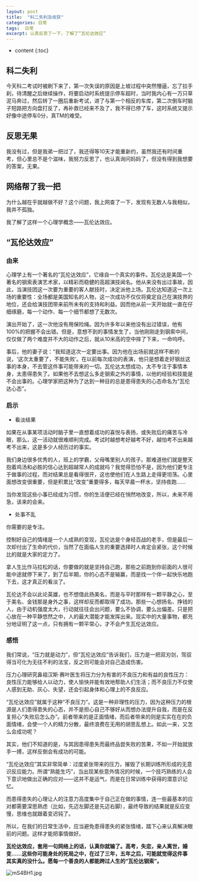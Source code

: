 ```yaml
---
layout: post
title:  "科二失利及收获"
categories: 日常
tags:  日常
excerpt: 认真反思了一下，了解了“瓦伦达效应”
---
```


* content
{:toc}
## 科二失利

今天科二考试时被刷下来了，第一次失误的原因是上坡过程中突然懵逼，忘了拉手刹，待清醒之后继续操作，将要启动时系统提示停车超时，当时我内心有一万只草泥马奔过，然后转了一圈后重新考试，进了与第一个相反的车库，第二次倒车时脑子短路把方向盘打反了，再补救已经来不及了，我不得已停了车，这时系统又提示好像中途停车0分，真TM的难受。

## 反思无果

我没有过，但是我弟一把过了，我还得等10天才能重新约，虽然我还有时间重考，但心里总不是个滋味，我努力反思了，也认真询问妈妈了，但没有得到我想要的答案，无果。

## 网络帮了我一把

为什么越在乎就越做不好？这个问题，我上网查了一下，发现有无数人与我相似，我并不孤独。

我了解了这样一个心理学概念——瓦伦达效应。

## “瓦伦达效应”

### 由来

心理学上有一个著名的“瓦伦达效应”，它缘自一个真实的事件。瓦伦达是美国一个著名的钢索表演艺术家，以精彩而稳健的高超演技闻名。他从来没有出过事故，因此，当演技团这一次要为重要的客人献技时，决定派他上场。瓦伦达知道这一次上场的重要性：全场都是美国知名的人物，这一次成功不仅仅将奠定自己在演技界的地位，还会给演技团带来前所未有的支持和利益。因而他从前一天开始就一直在仔细琢磨，每一个动作、每一个细节都想了无数次。

演出开始了，这一次他没有用保险绳。因为许多年以来他没有出过错误，他有100%的把握不会出错。但是，意想不到的事情发生了，当他刚刚走到钢索中间，仅仅做了两个难度并不大的动作之后，就从10米高的空中摔了下来，一命呜呼。

事后，他的妻子说：“我知道这次一定要出事。因为他在出场前就这样不断的说，‘这次太重要了，不能失败’。在以前每次成功的表演，他只是想着走好钢丝这事的本身，不去管这件事可能带来的一切。瓦伦达太想成功，太不专注于事情本身，太患得患失了。如果他不去想这么多走钢索之外的事情，以他的经验和技能是不会出事的。心理学家把这种为了达到一种目的总是患得患失的心态命名为“瓦伦达心态”。

### 启示

- 看淡结果

如果在从事某项活动时脑子里一直想着成功的喜悦与表扬，或失败后的痛苦与冷眼，那么，这一活动就很难顺利完成。考试时越想考好越考不好，越怕考不出来越考不出来，这是多少人经历过的事实。

我们身边很多优秀的人，班上的学霸，父母嘴里别人的孩子。那难道他们就是整天抱着鸡汤和必胜的信心达到超越常人的成就吗？我觉得恐怕不是，因为他们更专注于做事的过程，而对结果总是看得很开，这也使他们在人生路上走得更坦荡。心里面想改变很重要，但是积累比“改变”重要得多，每天早晨一杯水，坚持夜跑……

当你发现这些小事已经成为习惯，你的生活便已经在悄然地改变，所以，未来不用急，该来的会来。

- 处事不乱

你需要的是专注。

控制好自己的情绪是一个人成熟的变现，瓦伦达是个身经百战的老手，但是最后一次却付出了生命的代价，当然了在面临人生的重要选择时人肯定会紧张，这个时候比的就是大家的定力了。

拿人生比作马拉松的话，你要做的就是坚持自己跑，那些之前跑到你前面的人很可能中途就停下来了，到了后半期，你的心态不是输赢，而是找一个伴一起快乐地跑下去，这才真正的看淡了。

瓦伦达不会以此论英雄，也不想借此扬美名，而是与平时那样有一颗平静之心，至于美名、金钱那是身外之事，这样却反而都取得了成功。那些一心想扬名、挣钱的人，由于动机强度太大，行动就往往会出问题，要么不协调，要么出偏差。只是把心放在一种平静悠然之中，人的最大潜能才能发挥出来。现实中的大量事物，都充分地证明了这一点，只有拥有一颗平常心，才不会产生瓦伦达效应。

### 感悟

我们常说，“压力就是动力”，但“瓦伦达效应”告诉我们，压力是一把双刃剑，驾驭得当可化为无往不利的法宝，反之则可能会对自己造成伤害。

压力心理研究鼻祖汉斯·赛叶医生将压力分为有害的不良压力和有益的良性压力：良性压力能够给人以动力，使人愉快并能有效地帮助人们生活；而不良压力不仅使人感到无助、灰心、失望，还会引起身体和心理上的不良反应。

“瓦伦达效应”就属于这种“不良压力”。这是一种非理性的压力，因为这种压力的根源是人们患得患失的心态，并不是担心自己不够好从而想办法提升自我，而是在反复担心“失败后怎么办”。前者带来的是正面情绪，而后者带来的则是实实在在的负面情绪，会使一个人的精力分散，最终浪费在无用的胡思乱想上。如此一来，又怎么会成功呢？

其实，他们不知道的是，与其因患得患失而最终品尝失败的苦果，不如一开始就放手一搏，这样反倒会有成功的可能。

“瓦伦达效应”其实非常简单：过度紧张带来的压力，摧毁了长期训练所形成的无意识反应能力。所谓“熟能生巧”，当出现某些意外情况的时候，一个技巧熟练的人会下意识地做出正确的应对——这并不是运气，而是在日常训练中获得的潜意识记忆。

而患得患失的心理让人的注意力高度集中于自己正在做的事情，连一些最基本的应对都需要深思熟虑（比如，先迈左脚还是先迈右脚），最终导致的结果就是反应变慢，思维也就跟着变迟钝了。

所以，在我们的日常生活中，应当避免患得患失的紧张情绪，踏下心来认真解决眼前的问题。这样才能把事情做好。

**瓦伦达效应，套用一句网络上的话，认真你就输了。高考，失恋，亲人离世，婚变……这些你可能身处的死局之中，在过了三年，五年之后，可能就觉得这件事其实真的没什么。愿每一个善良的人都能跨过人生的“瓦伦达钢索”。**

![mS4BH1.jpg](https://s2.ax1x.com/2019/08/12/mS4BH1.jpg)